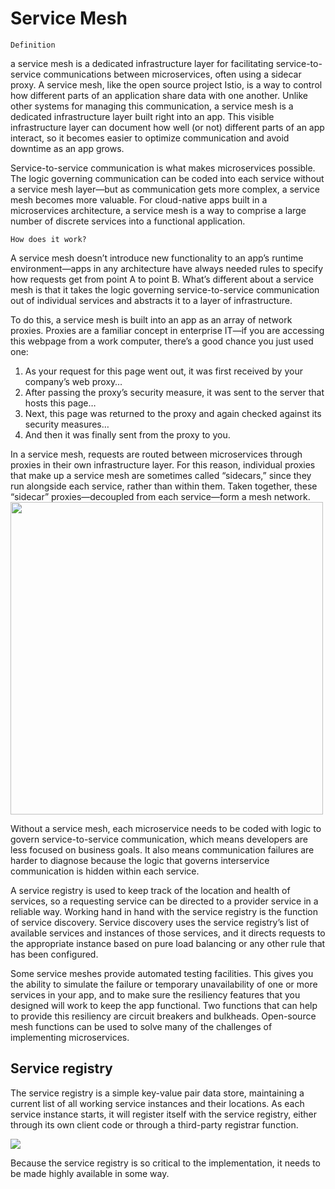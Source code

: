 # Service Mesh
    Definition
a service mesh is a dedicated infrastructure layer for facilitating service-to-service communications between microservices, often using a sidecar proxy.
A service mesh, like the open source project Istio, is a way to control how different parts of an application share data with one another. Unlike other systems for managing this communication, a service mesh is a dedicated infrastructure layer built right into an app. This visible infrastructure layer can document how well (or not) different parts of an app interact, so it becomes easier to optimize communication and avoid downtime as an app grows.

Service-to-service communication is what makes microservices possible. The logic governing communication can be coded into each service without a service mesh layer—but as communication gets more complex, a service mesh becomes more valuable. For cloud-native apps built in a microservices architecture, a service mesh is a way to comprise a large number of discrete services into a functional application.

    How does it work?
A service mesh doesn’t introduce new functionality to an app’s runtime environment—apps in any architecture have always needed rules to specify how requests get from point A to point B. What’s different about a service mesh is that it takes the logic governing service-to-service communication out of individual services and abstracts it to a layer of infrastructure.

To do this, a service mesh is built into an app as an array of network proxies. Proxies are a familiar concept in enterprise IT—if you are accessing this webpage from a work computer, there’s a good chance you just used one:

1. As your request for this page went out, it was first received by your company’s web proxy…
2. After passing the proxy’s security measure, it was sent to the server that hosts this page…
3. Next, this page was returned to the proxy and again checked against its security measures…
4. And then it was finally sent from the proxy to you.

In a service mesh, requests are routed between microservices through proxies in their own infrastructure layer. For this reason, individual proxies that make up a service mesh are sometimes called “sidecars,” since they run alongside each service, rather than within them. Taken together, these “sidecar” proxies—decoupled from each service—form a mesh network.
<img src="https://www.redhat.com/cms/managed-files/service-mesh-1680.png" width =500 />

Without a service mesh, each microservice needs to be coded with logic to govern service-to-service communication, which means developers are less focused on business goals. It also means communication failures are harder to diagnose because the logic that governs interservice communication is hidden within each service.




A service registry is used to keep track of the location and health of services, so a requesting service can be directed to a provider service in a reliable way. Working hand in hand with the service registry is the function of service discovery. Service discovery uses the service registry’s list of available services and instances of those services, and it directs requests to the appropriate instance based on pure load balancing or any other rule that has been configured.

Some service meshes provide automated testing facilities. This gives you the ability to simulate the failure or temporary unavailability of one or more services in your app, and to make sure the resiliency features that you designed will work to keep the app functional. Two functions that can help to provide this resiliency are circuit breakers and bulkheads. Open-source mesh functions can be used to solve many of the challenges of implementing microservices.

## Service registry
The service registry is a simple key-value pair data store, maintaining a current list of all working service instances and their locations. As each service instance starts, it will register itself with the service registry, either through its own client code or through a third-party registrar function. 

<img src="https://courses.cognitiveclass.ai/assets/courseware/v1/32ba7fd1b33179b961de5d65eb2d5058/asset-v1:CognitiveClass+CO0301EN+v1+type@asset+block/dwc024_istio_service_registry.png" wideth=400 />

Because the service registry is so critical to the implementation, it needs to be made highly available in some way.

